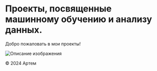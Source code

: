 # Проекты, посвященные машинному обучению и анализу данных.

Добро пожаловать в мои проекты!

![Описание изображения](DS20241/DS-projects/305cb834-1152-4afb-a542-09851ea201d3.jpg)


© 2024 Артем
